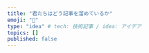 ```yaml
---
title: "君たちはどう記事を溜めているか"
emoji: "🦅"
type: "idea" # tech: 技術記事 / idea: アイデア
topics: []
published: false
---
```



